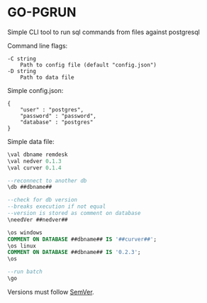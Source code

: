 # GO-PGRUN

Simple CLI tool to run sql commands from files against postgresql

Command line flags:
```
-C string
    Path to config file (default "config.json")
-D string
    Path to data file
```

Simple config.json:
```
{
    "user" : "postgres",
    "password" : "password",
    "database" : "postgres"
}
```

Simple data file:
```sql
\val dbname remdesk
\val nedver 0.1.3
\val curver 0.1.4

--reconnect to another db
\db ##dbname##

--check for db version
--breaks execution if not equal
--version is stored as comment on database 
\needVer ##nedver##

\os windows
COMMENT ON DATABASE ##dbname## IS '##curver##';
\os linux
COMMENT ON DATABASE ##dbname## IS '0.2.3';
\os

--run batch
\go
```

Versions must follow [SemVer](http://semver.org/).

